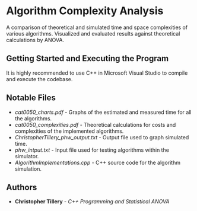 # Algorithm Complexity Analysis
A comparison of theoretical and simulated time and space complexities of various algorithms. Visualized and evaluated results against theoretical calculations by ANOVA.

## Getting Started and Executing the Program

It is highly recommended to use C++ in Microsoft Visual Studio to compile and execute the codebase.

## Notable Files
* *cat0050_charts.pdf* - Graphs of the estimated and measured time for all the algorithms.
* *cat0050_complexities.pdf* - Theoretical calculations for costs and complexities of the implemented algorithms.
* *ChristopherTillery_phw_output.txt*	- Output file used to graph simulated time.
* *phw_intput.txt* - Input file used for testing algorithms within the simulator.
* *AlgorithmImplementations.cpp* - C++ source code for the algorithm simulation.
  
## Authors

* **Christopher Tillery** - *C++ Programming and Statistical ANOVA*
